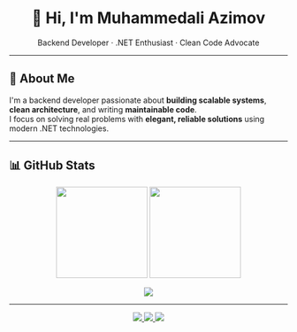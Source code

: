 

<h1 align="center">👋 Hi, I'm <strong>Muhammedali Azimov</strong></h1>

<p align="center">
  Backend Developer · .NET Enthusiast · Clean Code Advocate
</p>

---

## 🧠 About Me

I'm a backend developer passionate about **building scalable systems**, **clean architecture**, and writing **maintainable code**.  
I focus on solving real problems with **elegant, reliable solutions** using modern .NET technologies.


---

## 📊 GitHub Stats

<p align="center">
  <img src="https://github-readme-stats.vercel.app/api?username=Muhammedali-Azimov&show_icons=true&theme=tokyonight&hide_border=true" height="165" />
  <img src="https://github-readme-streak-stats.herokuapp.com/?user=Muhammedali-Azimov&theme=tokyonight&hide_border=true" height="165" />
</p>


<p align="center">
  <img src="https://github-profile-summary-cards.vercel.app/api/cards/profile-details?username=Muhammedali-Azimov&theme=tokyonight" />
</p>

<p align="center">
</p>

---

<p align="center">
  <a href="https://www.linkedin.com/in/a-mehemmedeli/">
    <img src="https://img.shields.io/badge/LinkedIn-0A66C2?style=for-the-badge&logo=linkedin&logoColor=white" />
  </a>
  <a href="mailto:azimovmehemmedeli@gmail.com">
    <img src="https://img.shields.io/badge/Email-D14836?style=for-the-badge&logo=gmail&logoColor=white" />
  </a>
  <img src="https://komarev.com/ghpvc/?username=Muhammedali-Azimov&style=for-the-badge&color=0CA6F7&label=Profile%20views" />
</p>
